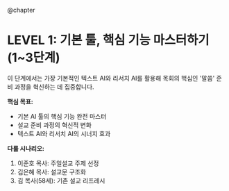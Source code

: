 @chapter

# LEVEL 1: 기본 툴, 핵심 기능 마스터하기 (1~3단계)

이 단계에서는 가장 기본적인 텍스트 AI와 리서치 AI를 활용해 목회의 핵심인 '말씀' 준비 과정을 혁신하는 데 집중합니다.

**핵심 목표:**

- 기본 AI 툴의 핵심 기능 완전 마스터
- 설교 준비 과정의 혁신적 변화
- 텍스트 AI와 리서치 AI의 시너지 효과

**다룰 시나리오:**

1. 이준호 목사: 주일설교 주제 선정
2. 김은혜 목사: 설교문 구조화
3. 김 목사(58세): 기존 설교 리프레시
